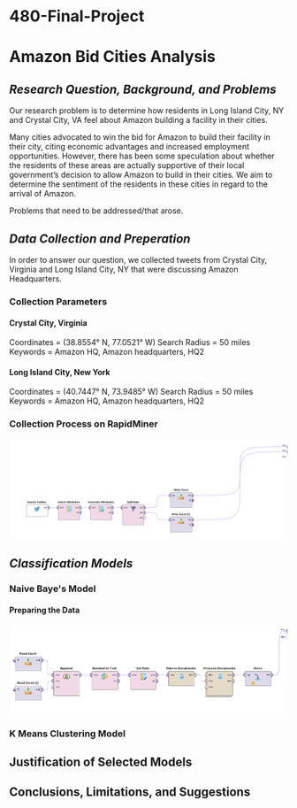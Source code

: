 # 480-Final-Project

# Amazon Bid Cities Analysis

## *Research Question, Background, and Problems*

Our research problem is to determine how residents in Long Island City, NY and Crystal City, VA feel about Amazon building a facility in their cities. 

Many cities advocated to win the bid for Amazon to build their facility in their city, citing economic advantages and increased employment opportunities. However, there has been some speculation about whether the residents of these areas are actually supportive of their local government’s decision to allow Amazon to build in their cities. We aim to determine the sentiment of the residents in these cities in regard to the arrival of Amazon.

Problems that need to be addressed/that arose.

## *Data Collection and Preperation*

In order to answer our question, we collected tweets from Crystal City, Virginia and Long Island City, NY that were discussing Amazon Headquarters. 

### **Collection Parameters**
#### Crystal City, Virginia
Coordinates = (38.8554° N, 77.0521° W) 
Search Radius = 50 miles
Keywords = Amazon HQ, Amazon headquarters, HQ2

#### Long Island City, New York
Coordinates = (40.7447° N, 73.9485° W) 
Search Radius = 50 miles
Keywords = Amazon HQ, Amazon headquarters, HQ2

### **Collection Process on RapidMiner**
<img src="Data Collection Process.PNG" width="900">

## *Classification Models*

### Naive Baye's Model

#### Preparing the Data

<img src="Clean tweets process.PNG" width="900">

### K Means Clustering Model 

## Justification of Selected Models

## Conclusions, Limitations, and Suggestions
